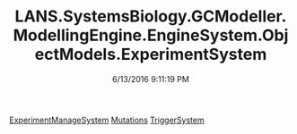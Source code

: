 ﻿---
title: LANS.SystemsBiology.GCModeller.ModellingEngine.EngineSystem.ObjectModels.ExperimentSystem
date: 6/13/2016 9:11:19 PM
---

[ExperimentManageSystem](T-LANS.SystemsBiology.GCModeller.ModellingEngine.EngineSystem.ObjectModels.ExperimentSystem.ExperimentManageSystem.html)
[Mutations](T-LANS.SystemsBiology.GCModeller.ModellingEngine.EngineSystem.ObjectModels.ExperimentSystem.Mutations.html)
[TriggerSystem](T-LANS.SystemsBiology.GCModeller.ModellingEngine.EngineSystem.ObjectModels.ExperimentSystem.TriggerSystem.html)
